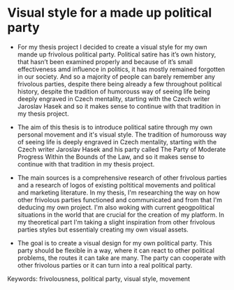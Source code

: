 
# Visual style for a made up political party

* For my thesis project I decided to create a visual style for my own mande up frivolous political party. Political satire has it’s own history, that hasn’t been examined properly and because of it’s small effectiveness amd influence in politics, it has mostly remained forgotten in our society. And so a majority of people can barely remember any frivolous parties, despite there being already a few throughout political history, despite the tradition of humorouss way of seeing life being deeply engraved in Czech mentality, starting with the Czech writer Jaroslav Hasek and so it makes sense to continue with that tradition in my thesis project.

*  The aim of this thesis is to introduce political satire through my own personal movement and it's visual style. The tradition of humorouss way of seeing life is deeply engraved in Czech mentality, starting with the Czech writer Jaroslav Hasek and his party called The Party of Moderate Progress Within the Bounds of the Law, and so it makes sense to continue with that tradition in my thesis project. 

* The main sources is a comprehensive research of other frivolous parties and a research of logos of existing poltitical movements and political and marketing literature. In my thesis, I'm researching the way on how other frivolous parties functioned and communicated and from that I'm deducing my own project. I'm also woking with current geogpolitical situations in the world that are crucial for the creation of my platform. In my theoretical part I'm taking a slight inspiration from other frivolous parties styles but essentialy creating my own visual assets. 

* The goal is to create a visual design for my own political party. This party should be flexible in a way, where it can react to other political problems, the routes it can take are many. The party can cooperate with other frivolous parties or it can turn into a real political party. 

Keywords: frivolousness, political party, visual style, movement
